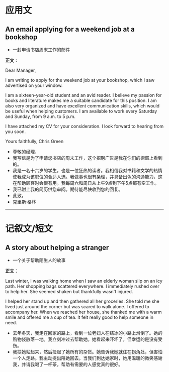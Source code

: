 # 应用文

## An email applying for a weekend job at a bookshop
- 一封申请书店周末工作的邮件

**正文**：

Dear Manager,

I am writing to apply for the weekend job at your bookshop, which I saw advertised on your window.

I am a sixteen-year-old student and an avid reader. I believe my passion for books and literature makes me a suitable candidate for this position. I am also very organized and have excellent communication skills, which would be useful when helping customers. I am available to work every Saturday and Sunday, from 9 a.m. to 5 p.m.

I have attached my CV for your consideration. I look forward to hearing from you soon.

Yours faithfully,
Chris Green

- 尊敬的经理，
- 我写信是为了申请您书店的周末工作，这个招聘广告是我在你们的橱窗上看到的。
- 我是一名十六岁的学生，也是一位狂热的读者。我相信我对书籍和文学的热情使我成为该职位的合适人选。我做事也很有条理，并具备出色的沟通能力，这在帮助顾客时会很有用。我每周六和周日从上午9点到下午5点都有空工作。
- 我已附上我的简历供您审阅。期待能尽快收到您的回复。
- 此致，
- 克里斯·格林

---

# 记叙文/短文

## A story about helping a stranger
- 一个关于帮助陌生人的故事

**正文**：

Last winter, I was walking home when I saw an elderly woman slip on an icy path. Her shopping bags scattered everywhere. I immediately rushed over to help her. She seemed shaken but thankfully wasn't injured.

I helped her stand up and then gathered all her groceries. She told me she lived just around the corner but was scared to walk alone. I offered to accompany her. When we reached her house, she thanked me with a warm smile and offered me a cup of tea. It felt really good to help someone in need.

- 去年冬天，我走在回家的路上，看到一位老妇人在结冰的小路上滑倒了。她的购物袋散落一地。我立刻冲过去帮助她。她看起来吓坏了，但幸运的是没有受伤。
- 我扶她站起来，然后捡起了她所有的杂货。她告诉我她就住在拐角处，但害怕一个人走路。我主动提出陪她回去。当我们到达她家时，她用温暖的微笑感谢我，并请我喝了一杯茶。帮助有需要的人感觉真的很好。
